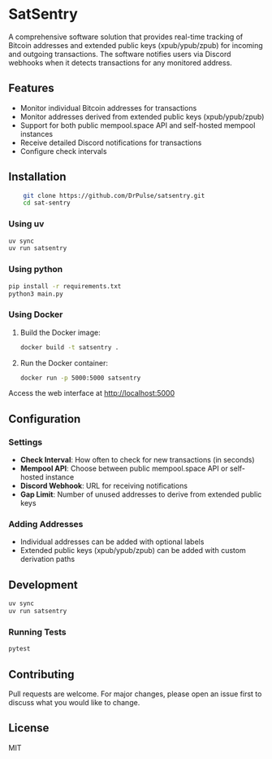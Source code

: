# SatSentry

A comprehensive software solution that provides real-time tracking of Bitcoin addresses and extended public keys (xpub/ypub/zpub) for incoming and outgoing transactions. The software notifies users via Discord webhooks when it detects transactions for any monitored address.

## Features

- Monitor individual Bitcoin addresses for transactions
- Monitor addresses derived from extended public keys (xpub/ypub/zpub)
- Support for both public mempool.space API and self-hosted mempool instances
- Receive detailed Discord notifications for transactions
- Configure check intervals

## Installation

```bash
    git clone https://github.com/DrPulse/satsentry.git
    cd sat-sentry
```

### Using uv

```bash
uv sync
uv run satsentry
```

### Using python

```bash
pip install -r requirements.txt
python3 main.py
```

### Using Docker

1. Build the Docker image:

    ```bash
    docker build -t satsentry .
    ```

2. Run the Docker container:

    ```bash
    docker run -p 5000:5000 satsentry
    ```

Access the web interface at <http://localhost:5000>

## Configuration

### Settings

- **Check Interval**: How often to check for new transactions (in seconds)
- **Mempool API**: Choose between public mempool.space API or self-hosted instance
- **Discord Webhook**: URL for receiving notifications
- **Gap Limit**: Number of unused addresses to derive from extended public keys

### Adding Addresses

- Individual addresses can be added with optional labels
- Extended public keys (xpub/ypub/zpub) can be added with custom derivation paths

## Development

```bash
uv sync
uv run satsentry
```

### Running Tests

```bash
pytest
```

## Contributing

Pull requests are welcome. For major changes, please open an issue first to discuss what you would like to change.

## License

MIT
